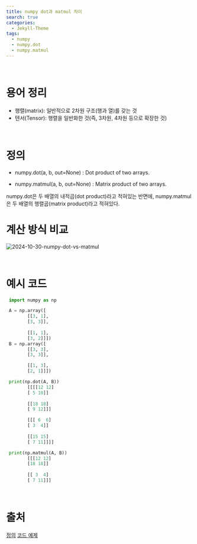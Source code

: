 ```yaml
---
title: numpy dot과 matmul 차이
search: true
categories: 
  - Jekyll-Theme  
tags:
  - numpy
  - numpy.dot
  - numpy.matmul
---
```

<br />

# 용어 정리
  * 행렬(matrix): 일반적으로 2차원 구조(행과 열)를 갖는 것
  * 텐서(Tensor): 행렬을 일반화한 것(즉, 3차원, 4차원 등으로 확장한 것)


<br />

# 정의

- numpy.dot(a, b, out=None)
: Dot product of two arrays.


- numpy.matmul(a, b, out=None)
: Matrix product of two arrays.


numpy.dot은 두 배열의 내적곱(dot product)라고 적혀있는 반면에, numpy.matmul은 두 배열의 행렬곱(matrix product)라고 적혀있다.

# 계산 방식 비교
![2024-10-30-numpy-dot-vs-matmul](https://recursive-o.github.io/voice-processing/assets/images/numpy-dot-vs-matmul.png)

<br />

# 예시 코드

```python
 import numpy as np

 A = np.array([
        [[3, 1],
        [3, 3]],
  
        [[1, 1], 
        [3, 2]]])
 B = np.array([
        [[3, 3],
        [3, 3]],

        [[1, 3],
        [2, 1]]])

 print(np.dot(A, B))
        [[[[12 12]
        [ 5 10]]
        
        [[18 18]
        [ 9 12]]]

        [[[ 6  6]
        [ 3  4]]
        
        [[15 15]
        [ 7 11]]]]

 print(np.matmul(A, B))
        [[[12 12]
        [18 18]]
        
        [[ 3  4]
        [ 7 11]]]
```

<br />

# 출처
[정의](https://blog.naver.com/combioai/221356884894)
[코드 예제](https://velog.io/@limdy/Numpy-%EC%8B%AC%ED%99%94-1)
